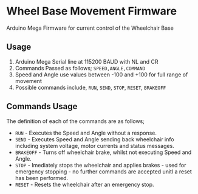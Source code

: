 # Wheel Base Movement Firmware

Arduino Mega Firmware for current control of the Wheelchair Base

## Usage

1. Arduino Mega Serial line at 115200 BAUD with NL and CR
2. Commands Passed as follows; `SPEED,ANGLE,COMMAND`
3. Speed and Angle use values between -100 and +100 for full range of movement
4. Possible commands include, `RUN`, `SEND`, `STOP`, `RESET`, `BRAKEOFF`

## Commands Usage

The definition of each of the commands are as follows;

* `RUN` - Executes the Speed and Angle without a response.
* `SEND` - Executes Speed and Angle sending back wheelchair info including system voltage, motor currents and status messages.
* `BRAKEOFF` - Turns off wheelchair brake, whilst not executing Speed and Angle.
* `STOP` - Imediately stops the wheelchair and applies brakes - used for emergency stopping - no further commands are accepted unitl a reset has been performed.
* `RESET` - Resets the wheelchair after an emergency stop.
